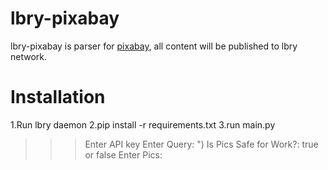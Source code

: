 # lbry-pixabay

lbry-pixabay is parser for [pixabay](https://pixabay.com/), all content will be published to lbry network.

# Installation
1.Run lbry daemon
2.pip install -r requirements.txt
3.run main.py



>>>Enter API key 
>>>Enter Query: ")
>>>Is Pics Safe for Work?: true or false
>>>Enter Pics:

